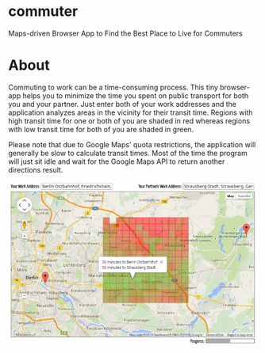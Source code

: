 commuter
========

Maps-driven Browser App to Find the Best Place to Live for Commuters

# About

Commuting to work can be a time-consuming process. This tiny browser-app helps
you to minimize the time you spent on public transport for both you and your
partner. Just enter both of your work addresses and the application analyzes
areas in the vicinity for their transit time. Regions with high transit time
for one or both of you are shaded in red whereas regions with low transit time
for both of you are shaded in green.

Please note that due to Google Maps' quota restrictions, the application will
generally be slow to calculate transit times. Most of the time the program
will just sit idle and wait for the Google Maps API to return another
directions result.

![commuter](screenshots/2014-09-12.png)
